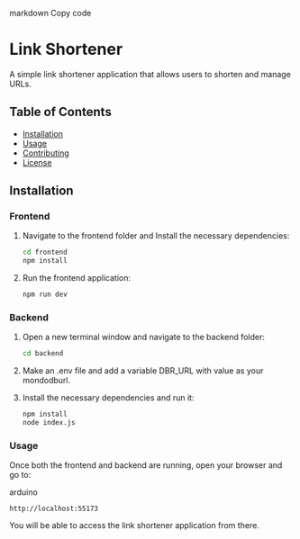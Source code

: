 markdown
Copy code
# Link Shortener

A simple link shortener application that allows users to shorten and manage URLs.

## Table of Contents

- [Installation](#installation)
- [Usage](#usage)
- [Contributing](#contributing)
- [License](#license)

## Installation

### Frontend

1. Navigate to the frontend folder and Install the necessary dependencies:
   ```bash
   cd frontend
   npm install

    ```
2. Run the frontend application:

    ```bash
    npm run dev
    ```
### Backend
1. Open a new terminal window and navigate to the backend folder:

    ```bash
    cd backend
    ```
2. Make an .env file and add a variable DBR_URL with value as your mondodburl.

3. Install the necessary dependencies and run it:

    ```bash
    npm install
    node index.js
    ```
### Usage
Once both the frontend and backend are running, open your browser and go to:

arduino
```
http://localhost:55173
```
You will be able to access the link shortener application from there.
